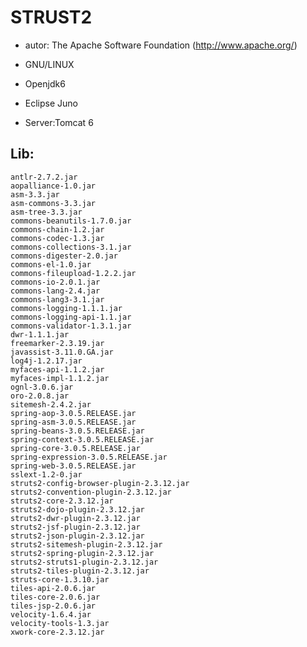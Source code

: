 STRUST2
=======

- autor: The Apache Software Foundation (http://www.apache.org/)

- GNU/LINUX

- Openjdk6

- Eclipse Juno

- Server:Tomcat 6


Lib:
----
	antlr-2.7.2.jar
	aopalliance-1.0.jar
	asm-3.3.jar
	asm-commons-3.3.jar
	asm-tree-3.3.jar
	commons-beanutils-1.7.0.jar
	commons-chain-1.2.jar
	commons-codec-1.3.jar
	commons-collections-3.1.jar
	commons-digester-2.0.jar
	commons-el-1.0.jar
	commons-fileupload-1.2.2.jar
	commons-io-2.0.1.jar
	commons-lang-2.4.jar
	commons-lang3-3.1.jar
	commons-logging-1.1.1.jar
	commons-logging-api-1.1.jar
	commons-validator-1.3.1.jar
	dwr-1.1.1.jar
	freemarker-2.3.19.jar
	javassist-3.11.0.GA.jar
	log4j-1.2.17.jar
	myfaces-api-1.1.2.jar
	myfaces-impl-1.1.2.jar
	ognl-3.0.6.jar
	oro-2.0.8.jar
	sitemesh-2.4.2.jar
	spring-aop-3.0.5.RELEASE.jar
	spring-asm-3.0.5.RELEASE.jar
	spring-beans-3.0.5.RELEASE.jar
	spring-context-3.0.5.RELEASE.jar
	spring-core-3.0.5.RELEASE.jar
	spring-expression-3.0.5.RELEASE.jar
	spring-web-3.0.5.RELEASE.jar
	sslext-1.2-0.jar
	struts2-config-browser-plugin-2.3.12.jar
	struts2-convention-plugin-2.3.12.jar
	struts2-core-2.3.12.jar
	struts2-dojo-plugin-2.3.12.jar
	struts2-dwr-plugin-2.3.12.jar
	struts2-jsf-plugin-2.3.12.jar
	struts2-json-plugin-2.3.12.jar
	struts2-sitemesh-plugin-2.3.12.jar
	struts2-spring-plugin-2.3.12.jar
	struts2-struts1-plugin-2.3.12.jar
	struts2-tiles-plugin-2.3.12.jar
	struts-core-1.3.10.jar
	tiles-api-2.0.6.jar
	tiles-core-2.0.6.jar
	tiles-jsp-2.0.6.jar
	velocity-1.6.4.jar
	velocity-tools-1.3.jar
	xwork-core-2.3.12.jar
